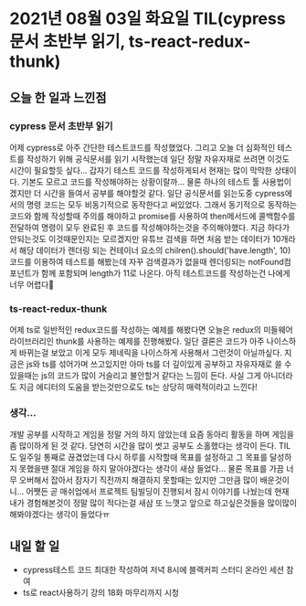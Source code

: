 # 2021년 08월 03일 화요일 TIL(cypress 문서 초반부 읽기, ts-react-redux-thunk)

## 오늘 한 일과 느낀점

### cypress 문서 초반부 읽기

어제 cypress로 아주 간단한 테스트코드를 작성했었다. 그리고 오늘 더 심화적인 테스트를 작성하기 위해 공식문서를 읽기 시작했는데 일단 정말 자유자재로 쓰려면 이것도 시간이 필요할듯 싶다... 갑자기 테스트 코드를 작성하게되서 현재는 많이 막막한 상태이다. 기본도 모르고 코드를 작성해야하는 상황이랄까... 물론 하나의 테스트 툴 사용법이겠지만 더 시간을 들여서 공부를 해야할것 같다. 일단 공식문서를 읽는도중 cypress에서의 명령 코드는 모두 비동기적으로 동작한다고 써있었다. 그래서 동기적으로 동작하는 코드와 함께 작성할때 주의를 해야하고 promise를 사용하여 then메서드에 콜백함수를 전달하여 명령이 모두 완료된 후 코드를 작성해야하는것을 주의해야했다. 지금 하다가 안되는것도 이것때문인지는 모르겠지만 유튜브 검색을 하면 처음 받는 데이터가 10개라서 해당 데이터가 렌더링 되는 컨테이너 요소의 chilren().should('have.length', 10) 코드를 이용하여 테스트를 해봤는데 자꾸 검색결과가 없을때 렌더링되는 notFound컴포넌트가 함께 포함되며 length가 11로 나온다. 아직 테스트코드를 작성하는건 나에게 너무 어렵다🥲

### ts-react-redux-thunk

어제 ts로 일반적인 redux코드를 작성하는 예제를 해봤다면 오늘은 redux의 미들웨어 라이브러리인 thunk를 사용하는 예제를 진행해봤다. 일단 결론은 코드가 아주 나이스하게 바뀌는걸 보았고 이게 모두 제네릭을 나이스하게 사용해서 그런것이 아닐까싶다. 지금은 js와 ts를 섞어가며 쓰고있지만 아마 ts를 더 깊이있게 공부하고 자유자재로 쓸 수 있을때는 js의 코드가 많이 거슬리고 불안할거 같다는 느낌이 든다. 사실 그게 아니더라도 지금 에디터의 도움을 받는것만으로도 ts는 상당히 매력적이라고 느낀다!

### 생각...

개발 공부를 시작하고 게임을 정말 거의 하지 않았는데 요즘 동아리 활동을 하며 게임을 좀 많이하게 된 것 같다. 당연히 시간을 많이 썻고 공부도 소홀했다는 생각이 든다. TIL도 일주일 통째로 끊겼었는데 다시 하루를 시작할때 목표를 설정하고 그 목표를 달성하지 못했을땐 절대 게임을 하지 말아야겠다는 생각이 새삼 들었다... 물론 목표를 가끔 너무 오버해서 잡아서 잠자기 직전까지 해결하지 못할때는 있지만 그만큼 많이 배운것이니... 어쨋든 곧 매쉬업에서 프로젝트 팀빌딩이 진행되서 잠시 이야기를 나눴는데 현재 내가 경험해본것이 정말 많이 적다는걸 새삼 또 느꼇고 앞으로 하고싶은것들을 많이많이 해봐야겠다는 생각이 들었다ㅠ

## 내일 할 일

- cypress테스트 코드 최대한 작성하여 저녁 8시에 블랙커피 스터디 온라인 세션 참여
- ts로 react사용하기 강의 18화 마무리까지 시청
